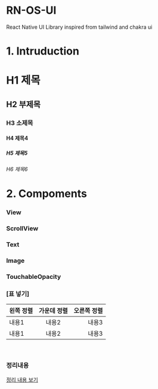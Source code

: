 # RN-OS-UI
React Native UI Library
inspired from tailwind and chakra ui


# 1. Intruduction
# H1 제목  
## H2 부제목
### H3 소제목
#### H4 제목4
##### H5 제목5
###### H6 제목6

# 2. Compoments
### View
### ScrollView
### Text
### Image
### TouchableOpacity


### [표 넣기]
|왼쪽 정렬|가운데 정렬|오른쪽 정렬| 
|:---|:---:|---:| 
|내용1|내용2|내용3| 
|내용1|내용2|내용3| 

<br>

### 정리내용
[정리 내용 보기](https://lsh424.tistory.com/37)
